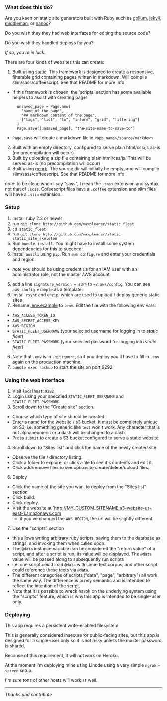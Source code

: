 ### What does this do?

Are you keen on static site generators built with Ruby such as [gollum](https://github.com/gollum/gollum), [jekyll](http://jekyllrb.com),
[middleman](https://middlemanapp.com), or [nanoc](http://nanoc.ws/)?

Do you wish they they had web interfaces for editing the source code?

Do you wish they handled deploys for you?

_If so, you're in luck_.

There are four kinds of websites this can create:

1. Built using [static](http://github.com/maxpleaner/static). This framework is designed to create a responsive, filterable grid containing pages written in markdown. Will compile slim/sass/coffeescript. See that README for more info. 
  - If this framework is chosen, the 'scripts' section has some available helpers to assist with creating pages

      ```
        unsaved_page = Page.new(
          "name of the page",
          "## markdown content of the page",
          ["tags", "list", "to", "inform", "grid", "filtering"]
        )
        Page.save([unsaved_page], "the-site-name-to-save-to")
      ```
  - `Page.save` will create a markdown file in `<app_name>/source/markdown`
2. Built with an empty directory, configured to serve plain html/css/js as-is (no precompilation will occur)
3. Built by uploading a zip file containing plain html/css/js. This will be served as-is (no precompilation will occur)
4. Built using [genrb](http://github.com/maxpleaner/genrb). The source dir will initially be empty, and will compile slim/sass/coffeescript. See that README for more info. 

_note_: to be clear, when I say "sass", I mean the `.sass` extension and syntax, not that of `.scss`. Cofeescript files have a `.coffee` extension and slim files will have a `.slim` extension. 

### Setup

1. Install ruby 2.3 or newer
2. run `git clone http://github.com/maxpleaner/static_fleet`
3. `cd static_fleet`
4. run `git clone http://github.com/maxpleaner/static static_site_skeleton`
3. Run `bundle install`. You might have to install some system dependencies for this to succeed.
4. Install `awscli` using `pip`. Run `aws configure` and enter your credentials and region.
  - _note_ you should be using credentials for an IAM user with an administrator role, not the master AWS account
5. add a line `signature_version = s3v4` to `~/.aws/config`. You can see `aws_config.example` as a template.
5. Install `rsync` and `unzip`, which are used to upload / deploy generic static sites
5. Rename [.env.example](./.env.example) to `.env`. Edit the file with the following env vars:
  - `AWS_ACCESS_TOKEN_ID`
  - `AWS_SECRET_ACCESS_KEY`
  - `AWS_REGION`
  - `STATIC_FLEET_USERNAME` (your selected username for logging in to _static fleet_)
  - `STATIC_FLEET_PASSWORD` (your selected password for logging into _static fleet_)
6. Note that `.env` is in `.gitignore`, so if you deploy you'll have to fill in `.env` again on the production machine.
6. `bundle exec rackup` to start the site on port 9292

### Using the web interface

1. Visit `localhost:9292`
2. Login using your specified `STATIC_FLEET_USERNAME` and `STATIC_FLEET_PASSWORD`
3. Scroll down to the "Create site" section.
  - Choose which type of site should be created
  - Enter a name for the website / s3 bucket. It must be completely unique on S3, i.e. something generic like `test` won't work. Any character that is not alphaneumeric or a dash will be changed to a dash. 
  - Press `submit` to create a S3 bucket configured to serve a static website.
4. Scroll down to "Sites list" and click the name of the newly created site.
  - Observe the file / directory listing.
  - Click a folder to explore, or click a file to see it's contents and edit it.
  - Click add/remove files to see options to create/delete/upload files. 
6. Deploy
  - Click the name of the site you want to deploy from the "Sites list" section
  - Click build.
  - Click deploy.
  - Visit the website at `http://MY_CUSTOM_SITENAME.s3-website-us-east-1.amazonaws.com
    - if you've changed the `AWS_REGION`, the url will be slightly different
7. Use the "scripts" section
  - this allows writing arbitrary ruby scripts, saving them to the database as strings, and invoking them when called upon.
  - The `@data` instance variable can be considered the "return value" of a script, and after a script is run, its value will be displayed. The `@data`  value will be passed along to subsequently run scripts
  - i.e. one script could load `@data` with some text corpus, and other script could reference these texts via `@data`.
  - The different categories of scripts ("data", "page", "arbitrary") all work the same way. The difference is purely semantic and is intended to reflect the intention of the script. 
  - Note that it is possible to wreck havok on the underlying system using the "scripts" feature, which is why this app is intended to be single-user only. 

### Deploying

This app requires a persistent write-enabled filesystem.

This is generally considered insecure for public-facing sites, but this app is designed for a single-user only so it is not risky unless the master password is shared.

Because of this requirement, it will not work on Heroku.

At the moment I'm deploying mine using Linode using a very simple `ngrok` + `screen` setup.

I'm sure tons of other hosts will work as well.

---

_Thanks and contribute_
